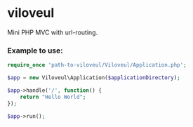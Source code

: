 # viloveul

Mini PHP MVC with url-routing.

### Example to use:

```php
require_once 'path-to-viloveul/Viloveul/Application.php';

$app = new Viloveul\Application($applicationDirectory);

$app->handle('/', function() {
    return "Hello World";
});

$app->run();
```
